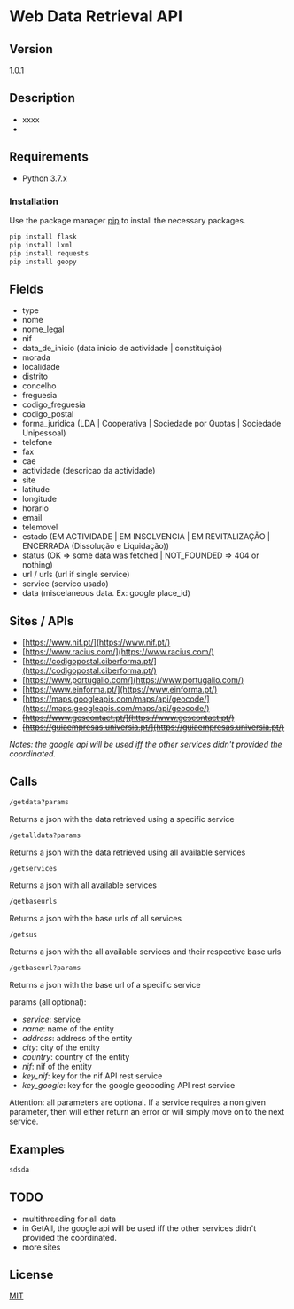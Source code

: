 # Web Data Retrieval API

## Version

1.0.1


## Description

* xxxx
* 



## Requirements

* Python 3.7.x

### Installation

Use the package manager [pip](https://pip.pypa.io/en/stable/) to install the necessary packages.

```bash
pip install flask
pip install lxml
pip install requests
pip install geopy
```



## Fields

* type
* nome
* nome_legal
* nif
* data_de_inicio    (data inicio de actividade | constituição)
* morada
* localidade
* distrito
* concelho
* freguesia
* codigo_freguesia
* codigo_postal
* forma_juridica    (LDA | Cooperativa | Sociedade por Quotas | Sociedade Unipessoal)
* telefone
* fax
* cae
* actividade         (descricao da actividade)
* site
* latitude
* longitude
* horario
* email
* telemovel
* estado        (EM ACTIVIDADE | EM INSOLVENCIA | EM REVITALIZAÇÃO | ENCERRADA (Dissolução e Liquidação))
* status        (OK => some data was fetched	| NOT_FOUNDED => 404 or nothing)
* url / urls	(url if single service)
* service	    (servico usado)
* data		    (miscelaneous data. Ex: google place_id)


## Sites / APIs
* [https://www.nif.pt/](https://www.nif.pt/)
* [https://www.racius.com/](https://www.racius.com/)
* [https://codigopostal.ciberforma.pt/](https://codigopostal.ciberforma.pt/)
* [https://www.portugalio.com/](https://www.portugalio.com/)
* [https://www.einforma.pt/](https://www.einforma.pt/)
* [https://maps.googleapis.com/maps/api/geocode/](https://maps.googleapis.com/maps/api/geocode/)
* ~~[https://www.gescontact.pt/](https://www.gescontact.pt/)~~
* ~~[https://guiaempresas.universia.pt/](https://guiaempresas.universia.pt/)~~

*Notes: the google api will be used iff the other services didn't provided the coordinated.*

## Calls


```bash
/getdata?params
```
Returns a json with the data retrieved using a specific service


```bash
/getalldata?params
```

Returns a json with the data retrieved using all available services


```bash
/getservices
```

Returns a json with all available services


```bash
/getbaseurls
```

Returns a json with the base urls of all services


```bash
/getsus
```

Returns a json with the all available services and their respective base urls


```bash
/getbaseurl?params
```

Returns a json with the base url of a specific service


params (all optional):
* *service*: service
* *name*: name of the entity
* *address*: address of the entity
* *city*: city of the entity
* *country*: country of the entity
* *nif*: nif of the entity
* *key_nif*: key for the nif API rest service
* *key_google*: key for the google geocoding API rest service

Attention: all parameters are optional. 
If a service requires a non given parameter, then will either return an error or will simply move on to the next service.




## Examples

```python
sdsda
```


## TODO
* multithreading for all data
* in GetAll, the google api will be used iff the other services didn't provided the coordinated.
* more sites

## License
[MIT](https://choosealicense.com/licenses/mit/)
